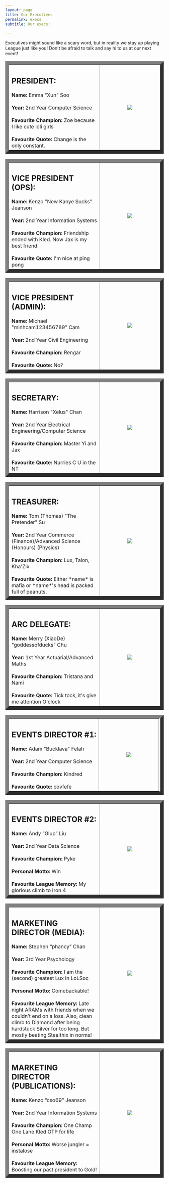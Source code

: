 ```yaml
---
layout: page
title: Our Executives
permalink: execs
subtitle: Our execs!

---
```

Executives might sound like a scary word, but in reality we stay up playing League just like you! Don't be afraid to talk and say hi to us at our next event!

<table border="11">
<tr>
<td style="width: 60%;">
<h2><b> PRESIDENT:</b></h2>
<b>Name:</b> Emma "Xun" Soo
<br> <br> <b>Year:</b> 2nd Year Computer Science
<br> <br> <b>Favourite Champion:</b> Zoe because I like cute loli girls
<br> <br> <b>Favourite Quote:</b> Change is the only constant.
</td>
<td style="text-align: center;">
<img src="https://unswlolsoc.github.io/LoLSocWebpage/uploads/IMG_2374.jpg">
</td>
</tr>
</table>

<p></p>
<p></p>

<table border="11">
<tr>
<td style="width: 60%; ">
<h2><b> VICE PRESIDENT (OPS):</b></h2>
<b>Name:</b> Kenzo "New Kanye Sucks" Jeanson
<br> <br> <b>Year:</b> 2nd Year Information Systems
<br> <br> <b>Favourite Champion:</b> Friendship ended with Kled. Now Jax is my best friend.
<br> <br> <b>Favourite Quote:</b> I'm nice at ping pong
</td>
<td style="text-align: center;">
<img src="https://unswlolsoc.github.io/LoLSocWebpage/uploads/IMG_2395.jpg">
</td>
</tr>
</table>

<p></p>
<p></p>

<table border="11">
<tr>
<td style="width: 60%;">
<h2><b> VICE PRESIDENT (ADMIN):</b></h2>
<b>Name:</b> Michael "minhcam123456789" Cam
<br> <br> <b>Year:</b> 2nd Year Civil Engineering
<br> <br> <b>Favourite Champion:</b> Rengar
<br> <br> <b>Favourite Quote:</b> No?
</td>
<td style="text-align: center;">
<img src="https://unswlolsoc.github.io/LoLSocWebpage/uploads/IMG_2391.jpg">
</td>
</tr>
</table>

<p></p>
<p></p>

<table border="11">
<tr>
<td style="width: 60%; ">
<h2><b> SECRETARY:</b></h2>
<b>Name:</b> Harrison "Xelus" Chan
<br> <br> <b>Year:</b> 2nd Year Electrical Engineering/Computer Science
<br> <br> <b>Favourite Champion:</b> Master Yi and Jax
<br> <br> <b>Favourite Quote:</b> Nurries C U in the NT
</td>
<td style="text-align: center;">
<img src="https://unswlolsoc.github.io/LoLSocWebpage/uploads/IMG_2412.jpg">
</td>
</tr>
</table>

<p></p>
<p></p>

<table border="11">
<tr>
<td style="width: 60%; ">
<h2><b> TREASURER:</b></h2>
<b>Name:</b> Tom (Thomas) "The Pretender" Su
<br> <br> <b>Year:</b> 2nd Year Commerce (Finance)/Advanced Science (Honours) (Physics)
<br> <br> <b>Favourite Champion:</b> Lux, Talon, Kha'Zix
<br> <br> <b>Favourite Quote:</b> Either *name* is mafia or *name*'s head is packed full of peanuts.
</td>
<td style="text-align: center;">
<img src="https://unswlolsoc.github.io/LoLSocWebpage/uploads/IMG_2389.jpg">
</td>
</tr>
</table>

<p></p>
<p></p>

<table border="11">
<tr>
<td style="width: 60%; ">
<h2><b> ARC DELEGATE:</b></h2>
<b>Name:</b> Merry (XiaoDe) "goddessofducks" Chu
<br> <br> <b>Year:</b> 1st Year Actuarial/Advanced Maths
<br> <br> <b>Favourite Champion:</b> Tristana and Nami
<br> <br> <b>Favourite Quote:</b> Tick tock, it's give me attention O'clock
</td>
<td style="text-align: center;">
<img src="https://unswlolsoc.github.io/LoLSocWebpage/uploads/IMG_2409.jpg">
</td>
</tr>
</table>

<p></p>
<p></p>

<table border="11">
<tr>
<td style="width: 60%; ">
<h2><b> EVENTS DIRECTOR #1:</b></h2>
<b>Name:</b> Adam "Bucklava" Felah
<br> <br> <b>Year:</b> 2nd Year Computer Science
<br> <br> <b>Favourite Champion:</b> Kindred
<br> <br> <b>Favourite Quote:</b> covfefe
</td>
<td style="text-align: center;">
<img src="https://unswlolsoc.github.io/LoLSocWebpage/uploads/IMG_2383.jpg">
</td>
</tr>
</table>

<p></p>
<p></p>

<table border="11">
<tr>
<td style="width: 60%; ">
<h2><b> EVENTS DIRECTOR #2:</b></h2>
<b>Name:</b> Andy “Glup” Liu
<br> <br> <b>Year:</b> 2nd Year Data Science
<br> <br> <b>Favourite Champion:</b> Pyke
<br> <br> <b>Personal Motto:</b> Win
<br> <br> <b>Favourite League Memory:</b> My glorious climb to Iron 4
</td>
<td style="text-align: center;">
<img src="https://xelus22.github.io/LoLSocWebpage/uploads/455067829150941205 - ANDY liu_waifu2x_photo_noise3_scale_tta_1.png">
</td>
</tr>
</table>

<p></p>
<p></p>

<table border="11">
<tr>
<td style="width: 60%; ">
<h2><b> MARKETING DIRECTOR (MEDIA):</b></h2>
<b>Name:</b> Stephen “phancy” Chan
<br> <br> <b>Year:</b> 3rd Year Psychology
<br> <br> <b>Favourite Champion:</b> I am the (second) greatest Lux in LoLSoc
<br> <br> <b>Personal Motto:</b> Comebackable!
<br> <br> <b>Favourite League Memory:</b> Late night ARAMs with friends when we couldn’t end on a loss. Also, clean climb to Diamond after being hardstuck Silver for too long. But mostly beating Stealthix in norms!
</td>
<td style="text-align: center;">
<img src="https://xelus22.github.io/LoLSocWebpage/uploads/Picture2-1.jpg">
</td>
</tr>
</table>

<p></p>
<p></p>

<table border="11">
<tr>
<td style="width: 60%; ">
<h2><b> MARKETING DIRECTOR (PUBLICATIONS):</b></h2>
<b>Name:</b> Kenzo “cso69” Jeanson
<br> <br> <b>Year:</b> 2nd Year Information Systems
<br> <br> <b>Favourite Champion:</b> One Champ One Lane Kled OTP for life
<br> <br> <b>Personal Motto:</b> Worse jungler = instalose
<br> <br> <b>Favourite League Memory:</b> Boosting our past president to Gold!
</td>
<td style="text-align: center;">
<img src="https://xelus22.github.io/LoLSocWebpage/uploads/468b2ef7-3bc9-4d57-a646-ddfdf90adfb4-1.jpg">
</td>
</tr>
</table>
